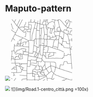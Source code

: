 # Maputo-pattern
<p float="center">
<img src="img/Road.1-centro_città.png" width=200 />
<img src="img/Road.2-quartieri_informali.png" width=200 />
</p>

![](img/Road.1-centro_città.png) ![](img/Road.1-centro_città.png =100x)
